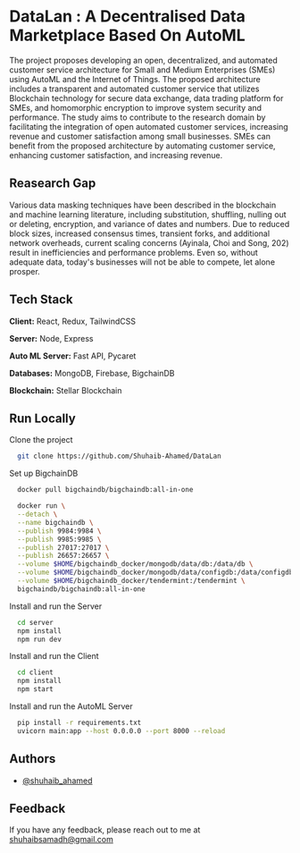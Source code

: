 # DataLan : A Decentralised Data Marketplace Based On AutoML

The project proposes developing an open, decentralized, and automated customer service architecture for Small and Medium Enterprises (SMEs) using AutoML and the Internet of Things. The proposed architecture includes a transparent and automated customer service that utilizes Blockchain technology for secure data exchange, data trading platform for SMEs, and homomorphic encryption to improve system security and performance. The study aims to contribute to the research domain by facilitating the integration of open automated customer services, increasing revenue and customer satisfaction among small businesses. SMEs can benefit from the proposed architecture by automating customer service, enhancing customer satisfaction, and increasing revenue.

## Reasearch Gap

Various data masking techniques have been described in the blockchain and machine learning literature, including substitution, shuffling, nulling out or deleting, encryption, and variance of dates and numbers. Due to reduced block sizes, increased consensus times, transient forks, and additional network overheads, current scaling concerns (Ayinala, Choi and Song, 202) result in inefficiencies and performance problems. Even so, without adequate data, today's businesses will not be able to compete, let alone prosper.

## Tech Stack

**Client:** React, Redux, TailwindCSS

**Server:** Node, Express

**Auto ML Server:** Fast API, Pycaret

**Databases:** MongoDB, Firebase, BigchainDB

**Blockchain:** Stellar Blockchain

## Run Locally

Clone the project

```bash
  git clone https://github.com/Shuhaib-Ahamed/DataLan
```

Set up BigchainDB

```bash
  docker pull bigchaindb/bigchaindb:all-in-one
```

```bash
  docker run \
  --detach \
  --name bigchaindb \
  --publish 9984:9984 \
  --publish 9985:9985 \
  --publish 27017:27017 \
  --publish 26657:26657 \
  --volume $HOME/bigchaindb_docker/mongodb/data/db:/data/db \
  --volume $HOME/bigchaindb_docker/mongodb/data/configdb:/data/configdb \
  --volume $HOME/bigchaindb_docker/tendermint:/tendermint \
  bigchaindb/bigchaindb:all-in-one
```

Install and run the Server

```bash
  cd server
  npm install
  npm run dev
```

Install and run the Client

```bash
  cd client
  npm install
  npm start
```

Install and run the AutoML Server

```bash
  pip install -r requirements.txt
  uvicorn main:app --host 0.0.0.0 --port 8000 --reload
```

## Authors

- [@shuhaib_ahamed](https://github.com/Shuhaib-Ahamed)

## Feedback

If you have any feedback, please reach out to me at shuhaibsamadh@gmail.com
